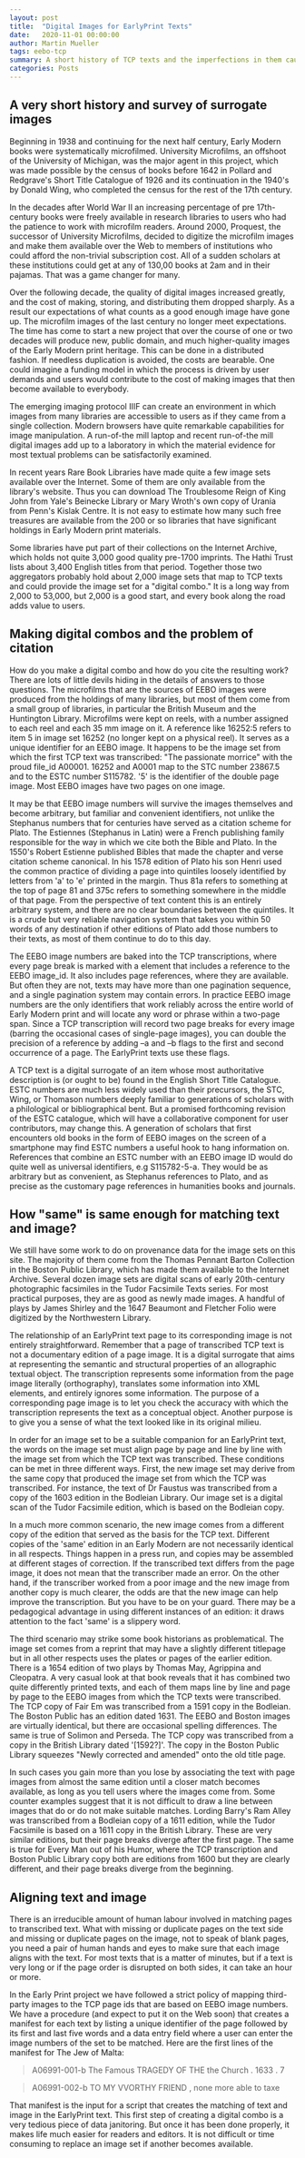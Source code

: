 ```yaml
---
layout: post
title:  "Digital Images for EarlyPrint Texts"
date:   2020-11-01 00:00:00
author: Martin Mueller
tags: eebo-tcp
summary: A short history of TCP texts and the imperfections in them caused by the process
categories: Posts
---
```

## A very short history and survey of surrogate images

Beginning in 1938 and continuing for the next half century, Early Modern books were systematically microfilmed. University Microfilms, an offshoot of the University of Michigan, was the major agent in this project, which was made possible by the census of books before 1642 in Pollard and Redgrave's Short Title Catalogue of 1926 and its continuation in the 1940's by Donald Wing, who completed the census for the rest of the 17th century.

In the decades after World War II an increasing percentage of pre 17th-century books were freely available in research libraries to users who had the patience to work with microfilm readers. Around 2000, Proquest, the successor of University Microfilms, decided to digitize the microfilm images and make them available over the Web to members of institutions who could afford the non-trivial subscription cost. All of a sudden scholars at these institutions could get at any of 130,00 books at 2am and in their pajamas. That was a game changer for many.

Over the following decade, the quality of digital images increased greatly, and the cost of making, storing, and distributing them dropped sharply. As a result our expectations of what counts as a good enough image have gone up. The microfilm images of the last century no longer meet expectations. The time has come to start a new project that over the course of one or two decades will produce new, public domain, and much higher-quality images of the Early Modern print heritage. This can be done in a distributed fashion. If needless duplication is avoided, the costs are bearable. One could imagine a funding model in which the process is driven by user demands and users would contribute to the cost of making images that then become available to everybody.

The emerging imaging protocol IIIF can create an environment in which images from many libraries are accessible to users as if they came from a single collection. Modern browsers have quite remarkable capabilities for image manipulation. A run-of-the mill laptop and recent run-of-the mill digital images add up to a laboratory in which the material evidence for most textual problems can be satisfactorily examined.

In recent years Rare Book Libraries have made quite a few image sets available over the Internet. Some of them are only available from the library's website. Thus you can download The Troublesome Reign of King John from Yale's Beinecke Library or Mary Wroth's own copy of Urania from Penn's Kislak Centre. It is not easy to estimate how many such free treasures are available from the 200 or so libraries that have significant holdings in Early Modern print materials.

Some libraries have put part of their collections on the Internet Archive, which holds not quite 3,000 good quality pre-1700 imprints. The Hathi Trust lists about 3,400 English titles from that period. Together those two aggregators probably hold about 2,000 image sets that map to TCP texts and could provide the image set for a "digital combo." It is a long way from 2,000 to 53,000, but 2,000 is a good start, and every book along the road adds value to users.

## Making digital combos and the problem of citation

How do you make a digital combo and how do you cite the resulting work? There are lots of little devils hiding in the details of answers to those questions. The microfilms that are the sources of EEBO images were produced from the holdings of many libraries, but most of them come from a small group of libraries, in particular the British Museum and the Huntington Library. Microfilms were kept on reels, with a number assigned to each reel and each 35 mm image on it. A reference like 16252:5 refers to item 5 in image set 16252 (no longer kept on a physical reel). It serves as a unique identifier for an EEBO image. It happens to be the image set from which the first TCP text was transcribed: "The passionate morrice" with the proud file_id A00001. 16252 and A0001 map to the STC number 23867.5 and to the ESTC number S115782. '5' is the identifier of the double page image. Most EEBO images have two pages on one image.

It may be that EEBO image numbers will survive the images themselves and become arbitrary, but familiar and convenient identifiers, not unlike the Stephanus numbers that for centuries have served as a citation scheme for Plato. The Estiennes (Stephanus in Latin) were a French publishing family responsible for the way in which we cite both the Bible and Plato. In the 1550's Robert Estienne published Bibles that made the chapter and verse citation scheme canonical. In his 1578 edition of Plato his son Henri used the common practice of dividing a page into quintiles loosely identified by letters from 'a' to 'e' printed in the margin. Thus 81a refers to something at the top of page 81 and 375c refers to something somewhere in the middle of that page. From the perspective of text content this is an entirely arbitrary system, and there are no clear boundaries between the quintiles. It is a crude but very reliable navigation system that takes you within 50 words of any destination if other editions of Plato add those numbers to their texts, as most of them continue to do to this day.

The EEBO image numbers are baked into the TCP transcriptions, where every page break is marked with a <pb/> element that includes a reference to the EEBO image_id. It also includes page references, where they are available. But often they are not, texts may have more than one pagination sequence, and a single pagination system may contain errors. In practice EEBO image numbers are the only identifiers that work reliably across the entire world of Early Modern print and will locate any word or phrase within a two-page span. Since a TCP transcription will record two page breaks for every image (barring the occasional cases of single-page images), you can double the precision of a reference by adding –a and –b flags to the first and second occurrence of a page. The EarlyPrint texts use these flags.

A TCP text is a digital surrogate of an item whose most authoritative description is (or ought to be) found in the English Short Title Catalogue. ESTC numbers are much less widely used than their precursors, the STC, Wing, or Thomason numbers deeply familiar to generations of scholars with a philological or bibliographical bent. But a promised forthcoming revision of the ESTC catalogue, which will have a collaborative component for user contributors, may change this. A generation of scholars that first encounters old books in the form of EEBO images on the screen of a smartphone may find ESTC numbers a useful hook to hang information on. References that combine an ESTC number with an EEBO image ID would do quite well as universal identifiers, e.g S115782-5-a. They would be as arbitrary but as convenient, as Stephanus references to Plato, and as precise as the customary page references in humanities books and journals.

## How "same" is same enough for matching text and image?

We still have some work to do on provenance data for the image sets on this site. The majority of them come from the Thomas Pennant Barton Collection in the Boston Public Library, which has made them available to the Internet Archive. Several dozen image sets are digital scans of early 20th-century photographic facsimiles in the Tudor Facsimile Texts series. For most practical purposes, they are as good as newly made images. A handful of plays by James Shirley and the 1647 Beaumont and Fletcher Folio were digitized by the Northwestern Library.

The relationship of an EarlyPrint text page to its corresponding image is not entirely straightforward. Remember that a page of transcribed TCP text is not a documentary edition of a page image. It is a digital surrogate that aims at representing the semantic and structural properties of an allographic textual object. The transcription represents some information from the page image literally (orthography), translates some information into XML elements, and entirely ignores some information. The purpose of a corresponding page image is to let you check the accuracy with which the transcription represents the text as a conceptual object. Another purpose is to give you a sense of what the text looked like in its original milieu.

In order for an image set to be a suitable companion for an EarlyPrint text, the words on the image set must align page by page and line by line with the image set from which the TCP text was transcribed. These conditions can be met in three different ways. First, the new image set may derive from the same copy that produced the image set from which the TCP was transcribed. For instance, the text of Dr Faustus was transcribed from a copy of the 1603 edition in the Bodleian Library. Our image set is a digital scan of the Tudor Facsimile edition, which is based on the Bodleian copy.

In a much more common scenario, the new image comes from a different copy of the edition that served as the basis for the TCP text. Different copies of the 'same' edition in an Early Modern are not necessarily identical in all respects. Things happen in a press run, and copies may be assembled at different stages of correction. If the transcribed text differs from the page image, it does not mean that the transcriber made an error. On the other hand, if the transcriber worked from a poor image and the new image from another copy is much clearer, the odds are that the new image can help improve the transcription. But you have to be on your guard. There may be a pedagogical advantage in using different instances of an edition: it draws attention to the fact 'same' is a slippery word.

The third scenario may strike some book historians as problematical. The image set comes from a reprint that may have a slightly different titlepage but in all other respects uses the plates or pages of the earlier edition. There is a 1654 edition of two plays by Thomas May, Agrippina and Cleopatra. A very casual look at that book reveals that it has combined two quite differently printed texts, and each of them maps line by line and page by page to the EEBO images from which the TCP texts were transcribed. The TCP copy of Fair Em was transcribed from a 1591 copy in the Bodleian. The Boston Public has an edition dated 1631. The EEBO and Boston images are virtually identical, but there are occasional spelling differences. The same is true of Solimon and Perseda. The TCP copy was transcribed from a copy in the British Library dated '[1592?]'. The copy in the Boston Public Library squeezes "Newly corrected and amended" onto the old title page.

In such cases you gain more than you lose by associating the text with page images from almost the same edition until a closer match becomes available, as long as you tell users where the images come from. Some counter examples suggest that it is not difficult to draw a line between images that do or do not make suitable matches. Lording Barry's Ram Alley was transcribed from a Bodleian copy of a 1611 edition, while the Tudor Facsimile is based on a 1611 copy in the British Library. These are very similar editions, but their page breaks diverge after the first page. The same is true for Every Man out of his Humor, where the TCP transcription and Boston Public Library copy both are editions from 1600 but they are clearly different, and their page breaks diverge from the beginning.

## Aligning text and image

There is an irreducible amount of human labour involved in matching pages to transcribed text. What with missing or duplicate pages on the text side and missing or duplicate pages on the image, not to speak of blank pages, you need a pair of human hands and eyes to make sure that each image aligns with the text. For most texts that is a matter of minutes, but if a text is very long or if the page order is disrupted on both sides, it can take an hour or more.

In the Early Print project we have followed a strict policy of mapping third-party images to the TCP page ids that are based on EEBO image numbers. We have a procedure (and expect to put it on the Web soon) that creates a manifest for each text by listing a unique identifier of the page followed by its first and last five words and a data entry field where a user can enter the image numbers of the set to be matched. Here are the first lines of the manifest for The Jew of Malta:

>A06991-001-b	The Famous TRAGEDY OF THE the Church . 1633 . 7

>A06991-002-b	TO MY VVORTHY FRIEND , none more able to taxe

That manifest is the input for a script that creates the matching of text and image in the EarlyPrint text. This first step of creating a digital combo is a very tedious piece of data janitoring. But once it has been done properly, it makes life much easier for readers and editors. It is not difficult or time consuming to replace an image set if another becomes available.
